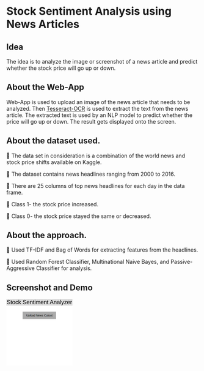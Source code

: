 # Stock Sentiment Analysis using News Articles

## Idea
The idea is to analyze the image or screenshot of a news article and predict whether the stock price will go up or down.

## About the Web-App
Web-App is used to upload an image of the news article that needs to be analyzed. Then [Tesseract-OCR](https://github.com/tesseract-ocr/tesseract) is used to extract the text from the news article. The extracted text is used by an NLP model to predict whether the price will go up or down. The result gets displayed onto the screen.
 
## About the dataset used.
📌 The data set in consideration is a combination of the world news and stock price shifts available on Kaggle.

📌 The dataset contains news headlines ranging from 2000 to 2016.

📌 There are 25 columns of top news headlines for each day in the data frame.

📌 Class 1- the stock price increased.

📌 Class 0- the stock price stayed the same or decreased.

## About the approach.
📌 Used TF-IDF and Bag of Words for extracting features from the headlines.

📌 Used Random Forest Classifier, Multinational Naive Bayes, and Passive-Aggressive Classifier for analysis.

## Screenshot and Demo
<img src="images/Screenshot from 2020-09-21 16-21-48.png" align="left" height="175" width="173" ></a>
